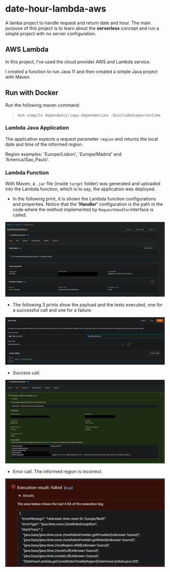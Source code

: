 # date-hour-lambda-aws
A lamba project to handle request and return date and hour. 
The main purpose of this project is to learn about the **serverless** concept and run a simple project with no server configuration. 

## AWS Lambda
In this project, I've used the cloud provider AWS and Lambda service.

I created a function to run Java 11 and then created a simple Java project with Maven.

## Run with Docker
Run the following maven command:
> `mvn compile dependency:copy-dependencies -DincludeScope=runtime`

### Lambda Java Application
The application expects a request parameter `region` and returns the local date and time of the informed region.

Region examples:  'Europe/Lisbon', 'Europe/Madrid' and 'America/Sao_Paulo'.



### Lambda Function

With Maven, a `.jar` file (inside `target` folder) was generated and uploaded into the Lambda function, which is to say, the application was deployed.

* In the following print, it is shown the Lambda function configurations and properties. Notice that the **'Handler'** configuration is the path in the code where the method implemented by `RequestHandler`interface is called.

![](imgs/lambda-code.png)



* The following 3 prints show the payload and the tests executed, one for a successful call and one for a failure.

![](imgs/lambda-request.png)

* Success call.

![](imgs/lambda-response-success.png)

* Error call. The informed region is incorrect.

![](imgs/lambda-response-error.png)


